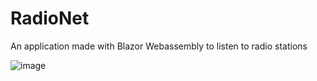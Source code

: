# RadioNet
An application made with Blazor Webassembly to listen to radio stations

![image](https://github.com/josago97/RadioNet/assets/26380095/6213c187-f3a8-4ea7-89f1-56800186372b)

